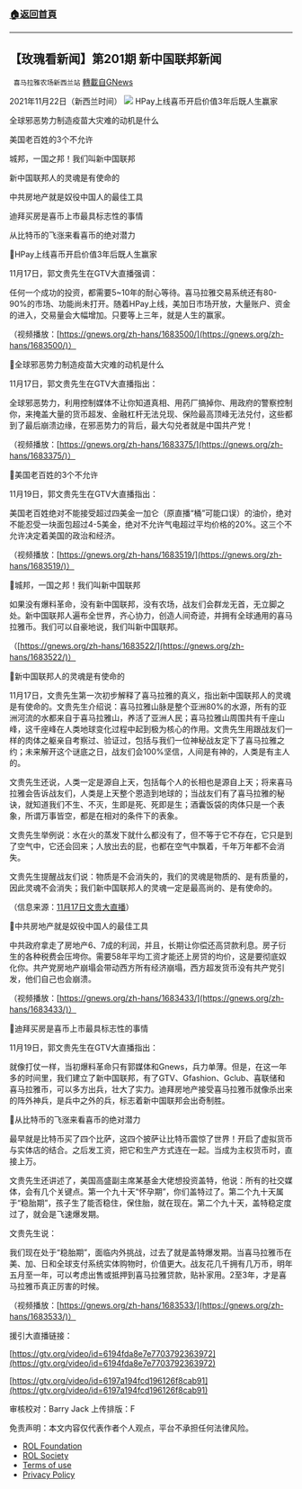 ###  [:house:返回首頁](https://github.com/ourhimalayas/txt)
---


## 【玫瑰看新闻】第201期 新中国联邦新闻
` 喜马拉雅农场新西兰站` [轉載自GNews](https://gnews.org/zh-hans/1687654/)

2021年11月22日（新西兰时间）
![](https://assets.gnews.org/wp-content/uploads/2021/11/PHOTO-2021-11-23-05-09-25.jpg)
HPay上线喜币开启价值3年后既人生赢家

全球邪恶势力制造疫苗大灾难的动机是什么

美国老百姓的3个不允许

城邦，一国之邦！我们叫新中国联邦

新中国联邦人的灵魂是有使命的

中共房地产就是奴役中国人的最佳工具

迪拜买房是喜币上市最具标志性的事情

从比特币的飞涨来看喜币的绝对潜力

🌟HPay上线喜币开启价值3年后既人生赢家

11月17日，郭文贵先生在GTV大直播强调：

任何一个成功的投资，都需要5~10年的耐心等待。喜马拉雅交易系统还有80-90%的市场、功能尚未打开。随着HPay上线，美加日市场开放，大量账户、资金的进入，交易量会大幅增加。只要等上三年，就是人生的赢家。

（视频播放：[https://gnews.org/zh-hans/1683500/](https://gnews.org/zh-hans/1683500/)）

🌟全球邪恶势力制造疫苗大灾难的动机是什么

11月17日，郭文贵先生在GTV大直播指出：

全球邪恶势力，利用控制媒体不让你知道真相、用药厂搞掉你、用政府的警察控制你，来掩盖大量的货币超发、金融杠杆无法兑现、保险最高顶峰无法兑付，这些都到了最后崩溃边缘，在邪恶势力的背后，最大勾兑者就是中国共产党！

（视频播放：[https://gnews.org/zh-hans/1683375/](https://gnews.org/zh-hans/1683375/)）

🌟美国老百姓的3个不允许

11月19日，郭文贵先生在GTV大直播指出：

美国老百姓绝对不能接受超过四美金一加仑（原直播“桶”可能口误）的油价，绝对不能忍受一块面包超过4-5美金，绝对不允许气电超过平均价格的20%。这三个不允许决定着美国的政治和经济。

（视频播放：[https://gnews.org/zh-hans/1683519/](https://gnews.org/zh-hans/1683519/)）

🌟城邦，一国之邦！我们叫新中国联邦

如果没有爆料革命，没有新中国联邦，没有农场，战友们会群龙无首，无立脚之处。新中国联邦人遍布全世界，齐心协力，创造人间奇迹，并拥有全球通用的喜马拉雅币。我们可以自豪地说，我们叫新中国联邦。

（[https://gnews.org/zh-hans/1683522/](https://gnews.org/zh-hans/1683522/)）

🌟新中国联邦人的灵魂是有使命的

11月17日，文贵先生第一次初步解释了喜马拉雅的真义，指出新中国联邦人的灵魂是有使命的。文贵先生介绍说：喜马拉雅山脉是整个亚洲80%的水源，所有的亚洲河流的水都来自于喜马拉雅山，养活了亚洲人民；喜马拉雅山周围共有千座山峰，这千座峰在人类地球变化过程中起到极为核心的作用。文贵先生用跟战友们一样的肉体之躯亲自考察过、验证过，包括与我们一位神秘战友定下了喜马拉雅之约；未来解开这个谜底之日，战友们会100%坚信，人间是有神的，人类是有主人的。

文贵先生还说，人类一定是源自上天，包括每个人的长相也是源自上天；将来喜马拉雅会告诉战友们，人类是上天整个恩造到地球的；当战友们有了喜马拉雅的秘诀，就知道我们不生、不灭，生即是死、死即是生；酒囊饭袋的肉体只是一个表象，所谓万事皆空，都是在相对的条件下的表象。

文贵先生举例说：水在火的蒸发下就什么都没有了，但不等于它不存在，它只是到了空气中，它还会回来；人放出去的屁，也都在空气中飘着，千年万年都不会消失。

文贵先生提醒战友们说：物质是不会消失的，我们的灵魂是物质的、是有质量的，因此灵魂不会消失；我们新中国联邦人的灵魂一定是最高尚的、是有使命的。

（信息来源：[11月17日文贵大直播](https://gtv.org/broadcast/watch/6194fda8e7e7703792363973)）

🌟中共房地产就是奴役中国人的最佳工具

中共政府拿走了房地产6、7成的利润，并且，长期让你偿还高贷款利息。房子衍生的各种税费会压垮你。需要58年平均工资才能还上房贷的均价，这是要彻底奴化你。共产党房地产崩塌会带动西方所有经济崩塌，西方超发货币没有共产党引发，他们自己也会崩溃。

（视频播放：[https://gnews.org/zh-hans/1683433/](https://gnews.org/zh-hans/1683433/)）

🌟迪拜买房是喜币上市最具标志性的事情

11月19日，郭文贵先生在GTV大直播指出：

就像打仗一样，当初爆料革命只有郭媒体和Gnews，兵力单薄。但是，在这一年多的时间里，我们建立了新中国联邦，有了GTV、Gfashion、Gclub、喜联储和喜马拉雅币，可以多方出兵，壮大了实力。迪拜房地产接受喜马拉雅币就像杀出来的阵外神兵，是兵中之外的兵，标志着新中国联邦会出奇制胜。

🌟从比特币的飞涨来看喜币的绝对潜力

最早就是比特币买了四个比萨，这四个披萨让比特币震惊了世界！开启了虚拟货币与实体店的结合。之后发工资，把它和生产方式连在一起。当成为主权货币时，直接上万。

文贵先生还讲述了，美国高盛副主席某基金大佬想投资盖特，他说：所有的社交媒体，会有几个关键点。第一个九十天“怀孕期”，你们盖特过了。第二个九十天属于“稳胎期”，孩子生了能否稳住，保住胎，就在现在。第二个九十天，盖特稳定度过了，就会是飞速爆发期。

文贵先生说：

我们现在处于“稳胎期”，面临内外挑战，过去了就是盖特爆发期。当喜马拉雅币在美、加、日和全球支付系统实体购物时，价值更大。战友花几千拥有几万币，明年五月至一年，可以考虑出售或抵押到喜马拉雅贷款，贴补家用。2至3年，才是喜马拉雅币真正厉害的时候。

（视频播放：[https://gnews.org/zh-hans/1683533/](https://gnews.org/zh-hans/1683533/)）

援引大直播链接：

[https://gtv.org/video/id=6194fda8e7e7703792363972](https://gtv.org/video/id=6194fda8e7e7703792363972)

[https://gtv.org/video/id=6197a194fcd196126f8cab91](https://gtv.org/video/id=6197a194fcd196126f8cab91)



审核校对：Barry Jack
上传排版：F

 

免责声明：本文内容仅代表作者个人观点，平台不承担任何法律风险。

- [ROL Foundation](https://rolfoundation.org/)
- [ROL Society](https://rolsociety.org/)
- [Terms of use](https://gnews.org/terms-of-use-3/)
- [Privacy Policy](https://gnews.org/privacy-policy/)
